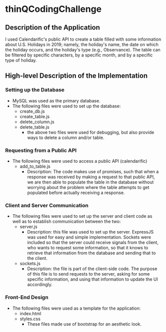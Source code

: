 # thinQCodingChallenge

## Description of the Application
I used Calendarific's public API to create a table filled with some information about U.S. Holidays in 2019; namely, the holiday's name, the date on which the holiday occurs, and the holiday's type (e.g., Observance). The table can be filtered by specific characters, by a specific month, and by a specific type of holiday.

## High-level Description of the Implementation
### Setting up the Database
  * MySQL was used as the primary database.
  * The following files were used to set up the database:
    * create_db.js
    * create_table.js
    * delete_column.js
    * delete_table.js
        * the above two files were used for debugging, but also provide ways to delete a column and/or table.
### Requesting from a Public API
  * The following files were used to access a public API (calendarific)
    * add_to_table.js
      * Description: The code makes use of promises, such that when a response was received by making a request to that public API, we are then able to populate
          the table in the database without worrying about the problem where the table attempts to get populated before actually receiving a response.
### Client and Server Communication
  * The following files were used to set up the server and client code as well as to establish communication between the two:
    * server.js
      * Description: this file was used to set up the server. ExpressJS was used for easy and simple implementation. Sockets were included so that the server could receive signals from the client, who wants to request some information, so that it knows to retrieve that information from the database and sending that to the client.
    * sockets.js
      * Description: the file is part of the client-side code. The purpose of this file is to send requests to the server, asking for some specific information, and using that information to update the UI accordingly.
### Front-End Design
  * The following files were used as a template for the application:
    * index.html
    * styles.css
      * These files made use of bootstrap for an aesthetic look.
